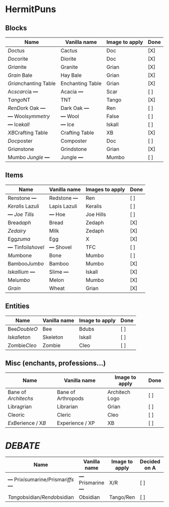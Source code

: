 # HermitPuns


## Blocks
|Name|Vanilla name|Image to apply|Done|
|----|------------|--------------|----|
|*Do*ctus|Cactus|Doc|[X]|
|*Doc*orite|Diorite|Doc|[X]|
|*Grian*ite|Granite|Grian|[X]|
|*Grain* Bale|Hay Bale|Grian|[X]|
|*Gria*nchanting Table|Enchanting Table|Grian|[X]|
|Ac*scar*cia **—**|Acacia **—**|Scar|[ ]|
|T*ango*NT|TNT|Tango|[X]|
|*RenDo*rk Oak **—**|Dark Oak **—**|Ren|[ ]|
|**—** Wool*symmetry*|**—** Wool|False|[ ]|
|**—** Ice*kall*|**—** Ice|Iskall|[ ]|
|*XB*Crafting Table|Crafting Table|XB|[X]|
|*Doc*poster|Composter|Doc|[ ]|
|Gri*an*stone|Grindstone|Grian|[X]|
|Mumbo *Jungle* **—**|Jungle **—**|Mumbo|[ ]

## Items
|Name|Vanilla name|Images to apply|Done|
|----|------------|---------------|----|
|Re*n*stone **—**|Redstone **—**|Ren|[ ]|
|*Keral*is Lazuli|Lapis Lazuli|Keralis|[ ]|
|**—** *Joe Tills*|**—** Hoe|Joe Hills|[ ]|
|Bread*aph*|Bread|Zedaph|[X]|
|*Zedairy*|Milk|Zedaph|[X]|
|Egg*zuma*|Egg|X|[X]|
|**—** Tinfoil*shovel*|**—** Shovel|TFC|[ ]|
|*Mum*bone|Bone|Mumbo|[ ]|
|Bamboo*Jumbo*|Bamboo|Mumbo|[X]|
|*Iskallium* **—**|Slime **—**|Iskall|[X]|
|Mel*umbo*|Melon|Mumbo|[X]|
|*Grain*|Wheat|Grian|[X]|

## Entities
|Name|Vanilla name|Image to apply|Done|
|----|------------|--------------|----|
|Bee*DoubleO*|Bee|Bdubs|[ ]|
|*Iskal*leton|Skeleton|Iskall|[ ]|
|Zombie*Cleo*|Zombie|Cleo|[ ]|

## Misc (enchants, professions...)
|Name|Vanilla name|Image to apply|Done|
|----|------------|--------------|----|
|Bane of *Architechs*|Bane of Arthropods|Architech Logo|[ ]|
|Libra*g*rian|Librarian|Grian|[ ]|
|Cle*o*ric|Cleric|Cleo|[ ]|
|*ExB*erience / X*B*|Experience / XP|XB|[ ]

# ***DEBATE***
|Name|Vanilla name|Image to apply|Decided on A|Decided on B|
|----|------------|--------------|------------|------------|
|**—** Pri*xisu*marine/Prismari*ffs* **—**|**—** Prismarine **—**|X/R|[ ]|[ ]|
|*Tang*obsidian/*Rendo*bsidian|Obsidian|Tango/Ren|[ ]|[ ]|